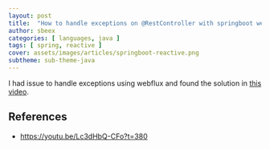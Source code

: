 ```yaml
---
layout: post
title:  "How to handle exceptions on @RestController with springboot webflux when the underservice return a Mono.error()"
author: sbeex
categories: [ languages, java ]
tags: [ spring, reactive ]
cover: assets/images/articles/springboot-reactive.png
subtheme: sub-theme-java
---
```

I had issue to handle exceptions using webflux and found the solution in [this video](https://youtu.be/Lc3dHbQ-CFo?t=380).

## References
* https://youtu.be/Lc3dHbQ-CFo?t=380